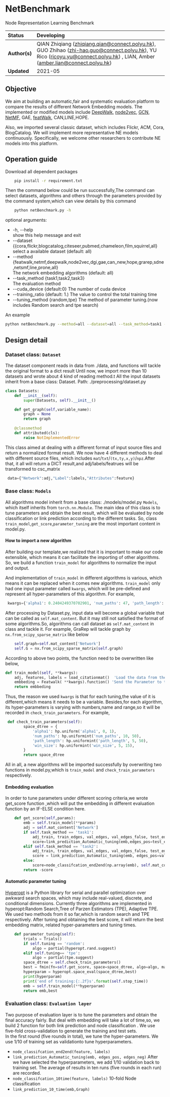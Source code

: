# NetBenchmark
Node Representation Learning Benchmark


| Status        | Developing      |
:-------------- |:---------------------------------------------------- |
| **Author(s)** | QIAN Zhiqiang (zhiqiang.qian@connect.polyu.hk), GUO Zhihao (zhi-hao.guo@connect.polyu.hk), YU Rico (ricoyu.yu@connect.polyu.hk) , LIAN, Amber (amber.lian@connect.polyu.hk) |
| **Updated**   | 2021-05                                           |


## Objective

We aim at building an automatic,fair and systematic evaluation platform to compare the results of different Network Embedding models. 
The implemented or modified models include [DeepWalk](https://github.com/phanein/deepwalk),  [node2vec](https://github.com/aditya-grover/node2vec), 
[GCN](https://github.com/tkipf/gcn), [NetMF](https://github.com/xptree/NetMF), GAE, [featWalk](https://github.com/xhuang31/FeatWalk_AAAI19), CAN,LINE,HOPE.

Also, we imported several classic dataset, which includes Flickr, ACM, Cora, BlogCatalog.
We will implement more representative NE models continuously. 
Specifically, we welcome other researchers to contribute NE models into this platform.


## Operation guide 

Download all dependent packages
```bash
    pip install -r requirement.txt
```

Then the command below could be run successfully,The command can select datasets,
algorithms and others through the parameters provided by the command system,which can view details by this command
```bash
    python netBenchmark.py -h
```
optional arguments:

- -h, --help           
  show this help message and exit
-  --dataset {{cora,flickr,blogcatalog,citeseer,pubmed,chameleon,film,squirrel,all}      
   select a available dataset (default: all)
-  --method {featwalk,netmf,deepwalk,node2vec,dgi,gae,can_new,hope,grarep,sdne,netsmf,line,prone,all}         
   The network embedding algorithms (default: all)
-  --task_method {task1,task2,task3}       
   The evaluation method
-  --cuda_device {default:0}
   The number of cuda device
-  --training_ratio (default: 1.)
   The value to control the total training time 
-  --tuning_method {random,tpe} 
   The method of parameter tuning.(now includes Random search and tpe search)

An example
```bash
python netBenchmark.py --method=all --dataset=all --task_method=task1 --cuda_device=1 
```


## Design detail
### Dataset class: `Dataset`

The dataset component reads in data from ./data, and functions will tackle the original format to a dict result
Until now, we import more than 10 datasets and wrote about 4 kind of reading method.t
All the input datasets inherit from a base class: Dataset.
Path:  ./preprocessing/dataset.py
```python
class Datasets:
    def __init__(self):
        super(Datasets, self).__init__()

    def get_graph(self,variable_name):
        graph = None
        return graph
    
    @classmethod
    def attributed(cls):
        raise NotImplementedError
```
This class aimed at dealing with a different format of input source files and return a normalized format result. 
We now have 4 different methods to deal with different source files, which includes `mat`/`txt`/`(tx,ty,x,y)`/`npz`.After that, it all will return a DICT result,and adj/labels/featrues will be transformed to csc_matrix
```python
 data={"Network":adj,"Label":labels,"Attributes":feature}
```

### Base class: `Models`
All algorithms model inherit from a base class: ./models/model.py `Models`, which itself inherits from `torch.nn.Module`.
The main idea of this class is to tune parameters and obtain the best result, which will be evaluated by node classification or link prediction according to the different tasks.
So, class `train_model`,`get_score`,`parameter_tuning` are the most important content in model.py.
#### How to import a new algorithm
After building our template,we realized that it is important to make our code extensible, which means it can facilitate the importing of other algorithms.
So, we build a function `train_model` for algorithms to normalize the input and output.

And implementation of `train_model` in different algorithms is various, which means it can be replaced when it comes new algorithms.
`train_model` only had one input parameter called `kwargs`, which will be pre-defined and represent all hyper-parameters of this algorithm.
For example,  
```python
 kwargs={'alpha1': 0.2404249370702901, 'num_paths': 47, 'path_length': 48, 'win_size': 14}
```
After processing by Dataset.py, input data will become a global variable that can be called as `self.mat_content`.
But it may still not satisfied the format of some algorithms.So, algorithms can call dataset as `self.mat_content` in class and tackle it.
For example, GraRep will tackle graph by `nx.from_scipy_sparse_matrix` like below
```python
    self.graph=self.mat_content['Network']
    self.G = nx.from_scipy_sparse_matrix(self.graph)
```
According to above two points, the function need to be overwritten like below,
```python
def train_model(self, **kwargs):
    adj, features, labels = load_citationmat()  'Load the data from the Dictionary and Preprocess'
    embbeding = Featwalk( **kwargs).function() 'Send the Parameter to the Algorithm'
    return embbeding

```
Thus, the reason we used `kwargs` is that for each tuning,the value of it is different,which means it needs to be a variable.
Besides,for each algorithm, its hyper-parameters is varying with numbers,name and range,so it will be recorded in `check_train_parameters`.
For example,
```python
 def check_train_parameters(self):
        space_dtree = {
            'alpha1': hp.uniform('alpha1', 0, 1),
            'num_paths': hp.uniformint('num_paths', 10, 50),
            'path_length': hp.uniformint('path_length', 5, 50),
            'win_size': hp.uniformint('win_size', 5, 15),
        }
        return space_dtree
```
All in all, a new algorithms will be imported successfully by overwriting two functions in model.py,which is `train_model` and `check_train_parameters` respectively.
#### Embedding evaluation

In order to tune parameters under different scoring criteria,we wrote get_score function ,which will put the embedding in different evaluation function by an IF-ELSE condition here.
```python
    def get_score(self,params):
        emb = self.train_model(**params)
        adj = self.mat_content['Network']
        if self.task_method == 'task1':
            adj_train, train_edges, val_edges, val_edges_false, test_edges, test_edges_false = pre.mask_val_test_edges(adj)
            score=link_prediction_Automatic_tuning(emb,edges_pos=test_edges,edges_neg=test_edges_false)
        elif self.task_method == 'task2':
            adj_train, train_edges, val_edges, val_edges_false, test_edges, test_edges_false = pre.mask_val_test_edges(adj)
            score = link_prediction_Automatic_tuning(emb, edges_pos=val_edges, edges_neg=val_edges_false)
        else:
            score=node_classifcation_end2end(np.array(emb), self.mat_content['Label'])
        return -score
```
#### Automatic parameter tuning

[Hyperopt](http://proceedings.mlr.press/v28/bergstra13.pdf) is a Python library for serial and parallel optimization over awkward search spaces, which may include real-valued, discrete, and conditional dimensions.
Currently three algorithms are implemented in hyperopt:Random Search,Tree of Parzen Estimators (TPE), Adaptive TPE. 
We used two methods from it so far,which is random search and TPE respectively.
After tuning and obtaining the best score, it will return the best embedding matrix, related hyper-parameters and tuning times.
```python
    def parameter_tuning(self):
        trials = Trials()
        if self.tuning == 'random':
            algo = partial(hyperopt.rand.suggest)
        elif self.tuning== 'tpe':
            algo = partial(tpe.suggest)
        space_dtree = self.check_train_parameters()
        best = fmin(fn=self.get_score, space=space_dtree, algo=algo, max_evals=1000, trials=trials, timeout=self.stop_time)
        hyperparam = hyperopt.space_eval(space_dtree,best)
        print(hyperparam)
        print('end of training:{:.2f}s'.format(self.stop_time))
        emb = self.train_model(**hyperparam)
        return emb,best
```

### Evaluation class: `Evaluation layer`
Two purpose of evaluation layer is to tune the parameters and obtain the final accuracy fairly.
But deal with embedding will take a lot of time,so, we build 2 function for both link prediction and node classification .
We use five-fold cross-validation to generate the training and test sets.  
In the first round (five rounds in total), we tune the hyper-parameters. We use 1/10 of training set as validationto tune hyperparameters. 
- `node_classifcation_end2end(feature, labels)` 
- `link_prediction_Automatic_tuning(emb, edges_pos, edges_neg)` 
After we have selected the hyperparameters, we add 1/10 validation back to training set. The average of results in ten runs (five rounds in each run) are recorded.
- `node_classifcation_10time(feature, labels)` 10-fold Node classification
- `link_prediction_10_time(emb,Graph)` 

